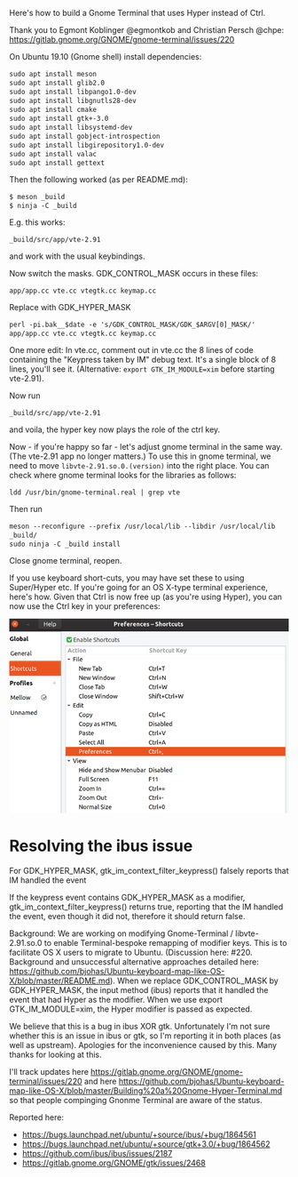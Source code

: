 Here's how to build a Gnome Terminal that uses Hyper instead of Ctrl.

Thank you to Egmont Koblinger @egmontkob and Christian Persch @chpe: 
https://gitlab.gnome.org/GNOME/gnome-terminal/issues/220

On Ubuntu 19.10 (Gnome shell) install dependencies:
```
sudo apt install meson
sudo apt install glib2.0
sudo apt install libpango1.0-dev
sudo apt install libgnutls28-dev
sudo apt install cmake
sudo apt install gtk+-3.0
sudo apt install libsystemd-dev
sudo apt install gobject-introspection
sudo apt install libgirepository1.0-dev
sudo apt install valac
sudo apt install gettext
```
Then the following worked (as per README.md):
```
$ meson _build       
$ ninja -C _build   
```
E.g. this works:
```
_build/src/app/vte-2.91
```
and work with the usual keybindings.

Now switch the masks. GDK_CONTROL_MASK occurs in these files:
```
app/app.cc vte.cc vtegtk.cc keymap.cc
```
Replace with GDK_HYPER_MASK
```
perl -pi.bak__$date -e 's/GDK_CONTROL_MASK/GDK_$ARGV[0]_MASK/' app/app.cc vte.cc vtegtk.cc keymap.cc
```
One more edit: In vte.cc, comment out in vte.cc the 8 lines of code containing the "Keypress taken by IM" debug text. It's a single block of 8 lines, you'll see it. (Alternative: `export GTK_IM_MODULE=xim` before starting vte-2.91).

Now run
```
_build/src/app/vte-2.91
```
and voila, the hyper key now plays the role of the ctrl key.

Now - if you're happy so far - let's adjust gnome terminal in the same way. (The vte-2.91 app no longer matters.) To use this in gnome terminal, we need to move `libvte-2.91.so.0.(version)` into the right place. You can check where gnome terminal looks for the libraries as follows:
```
ldd /usr/bin/gnome-terminal.real | grep vte
```
Then run
```
meson --reconfigure --prefix /usr/local/lib --libdir /usr/local/lib _build/
sudo ninja -C _build install
```
Close gnome terminal, reopen.

If you use keyboard short-cuts, you may have set these to using Super/Hyper etc. If you're going for an OS X-type terminal experience, here's how. Given that Ctrl is now free up (as you're using Hyper), you can now use the Ctrl key in your preferences:

![Gnome Terminal Preferences](https://raw.githubusercontent.com/bjohas/Ubuntu-keyboard-map-like-OS-X/master/Building%20a%20Gnome-Hyper-Terminal-Preferences.png)

# Resolving the ibus issue

For GDK_HYPER_MASK, gtk_im_context_filter_keypress() falsely reports that IM handled the event

If the keypress event contains GDK_HYPER_MASK as a modifier, gtk_im_context_filter_keypress() returns true, reporting that the IM handled the event, even though it did not, therefore it should return false.

Background: We are working on modifying Gnome-Terminal / libvte-2.91.so.0 to enable Terminal-bespoke remapping of modifier keys. This is to facilitate OS X users to migrate to Ubuntu. (Discussion here: #220. Background and unsuccessful alternative approaches detailed here: https://github.com/bjohas/Ubuntu-keyboard-map-like-OS-X/blob/master/README.md).
When we replace GDK_CONTROL_MASK by GDK_HYPER_MASK, the input method (ibus) reports that it handled the event that had Hyper as the modifier. When we use export GTK_IM_MODULE=xim, the Hyper modifier is passed as expected. 

We believe that this is a bug in ibus XOR gtk. Unfortunately I'm not sure whether this is an issue in ibus or gtk, so I'm reporting it in both places (as well as upstream). Apologies for the inconvenience caused by this. Many thanks for looking at this.

I'll track updates here
https://gitlab.gnome.org/GNOME/gnome-terminal/issues/220
and here
https://github.com/bjohas/Ubuntu-keyboard-map-like-OS-X/blob/master/Building%20a%20Gnome-Hyper-Terminal.md
so that people compinging Gnonme Terminal are aware of the status.

Reported here:
- https://bugs.launchpad.net/ubuntu/+source/ibus/+bug/1864561
- https://bugs.launchpad.net/ubuntu/+source/gtk+3.0/+bug/1864562
- https://github.com/ibus/ibus/issues/2187
- https://gitlab.gnome.org/GNOME/gtk/issues/2468
